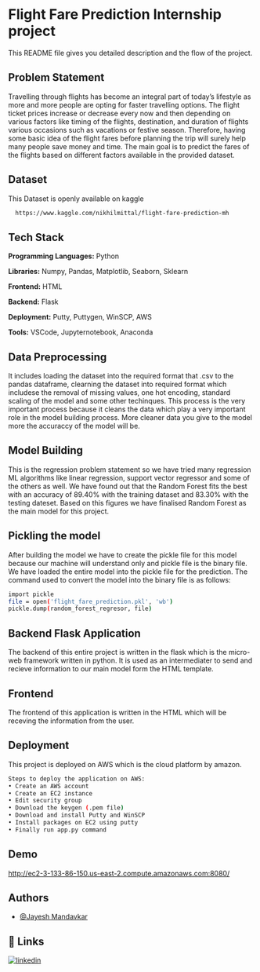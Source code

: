 
# Flight Fare Prediction Internship project

This README file gives you detailed description and the flow of the project.




## Problem Statement
Travelling through flights has become an integral part of today’s lifestyle as more and more people are opting for faster travelling options. The flight ticket prices increase or decrease every now and then depending on various factors like timing of the flights,
destination, and duration of flights various occasions such as vacations or festive season. Therefore, having some basic idea of the flight fares before planning the trip will surely help many people save money and time. The main goal is to predict the fares of the flights based on different factors available in the provided dataset.



## Dataset
This Dataset is openly available on kaggle
```bash
  https://www.kaggle.com/nikhilmittal/flight-fare-prediction-mh
```
## Tech Stack

**Programming Languages:** Python

**Libraries:** Numpy, Pandas, Matplotlib, Seaborn, Sklearn

**Frontend:** HTML

**Backend:** Flask

**Deployment:** Putty, Puttygen, WinSCP, AWS

**Tools:** VSCode, Jupyternotebook, Anaconda


## Data Preprocessing
It includes loading the dataset into the required format that .csv to the pandas dataframe, clearning the dataset into required format which includese the removal of missing values, one hot encoding, standard scaling of the model and some other techinques. This process is the very important process because it cleans the data which play a very important role in the model building process. More cleaner data you give to the model more the accuraccy of the model will be.
## Model Building
This is the regression problem statement so we have tried many regression ML algorithms like linear regression, support vector regressor and some of the others as well. We have found out that the Random Forest fits the best with an accuracy of 89.40% with the training dataset and 83.30% with the testing dateset. Based on this figures we have finalised Random Forest as the main model for this project.
## Pickling the model
After building the model we have to create the pickle file for this model because our machine will understand only and pickle file is the binary file. We have loaded the entire model into the pickle file for the prediction. The command used to convert the model into the binary file is as follows:
```bash
import pickle
file = open('flight_fare_prediction.pkl', 'wb')
pickle.dump(random_forest_regresor, file)
```
## Backend Flask Application
The backend of this entire project is written in the flask which is the micro-web framework written in python. It is used as an intermediater to send and recieve information to our main model form the HTML template.
## Frontend
The frontend of this application is written in the HTML which will be receving the information from the user.
## Deployment

This project is deployed on AWS which is the cloud platform by amazon.


```bash
Steps to deploy the application on AWS:
• Create an AWS account
• Create an EC2 instance
• Edit security group
• Download the keygen (.pem file)
• Download and install Putty and WinSCP
• Install packages on EC2 using putty
• Finally run app.py command

```

## Demo
http://ec2-3-133-86-150.us-east-2.compute.amazonaws.com:8080/

## Authors

- [@Jayesh Mandavkar](https://github.com/jaysmkar/Flight-Fare-Prediction-Internship-Project)


## 🔗 Links

[![linkedin](https://img.shields.io/badge/linkedin-0A66C2?style=for-the-badge&logo=linkedin&logoColor=white)](https://www.linkedin.com/in/jayesh-mandavkar-746b2b207/)

